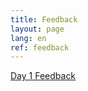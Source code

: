 ```yaml
---
title: Feedback
layout: page
lang: en
ref: feedback
---
```

[Day 1 Feedback](https://forms.gle/cPdUBtojAqDXpB3P8)

<!---

[Day 2 Feedback](https://forms.gle/q9JYT5PvQUok7W7q9)

[Day 3 Feedback](https://forms.gle/xksMmyoca9WKnu5p8)

[Day 4 Feedback](https://forms.gle/JPHZW2pDokMYa9xd8)

[Day 5 Feedback](https://forms.gle/ahrzLesGpAKjWYwGA)

--->
